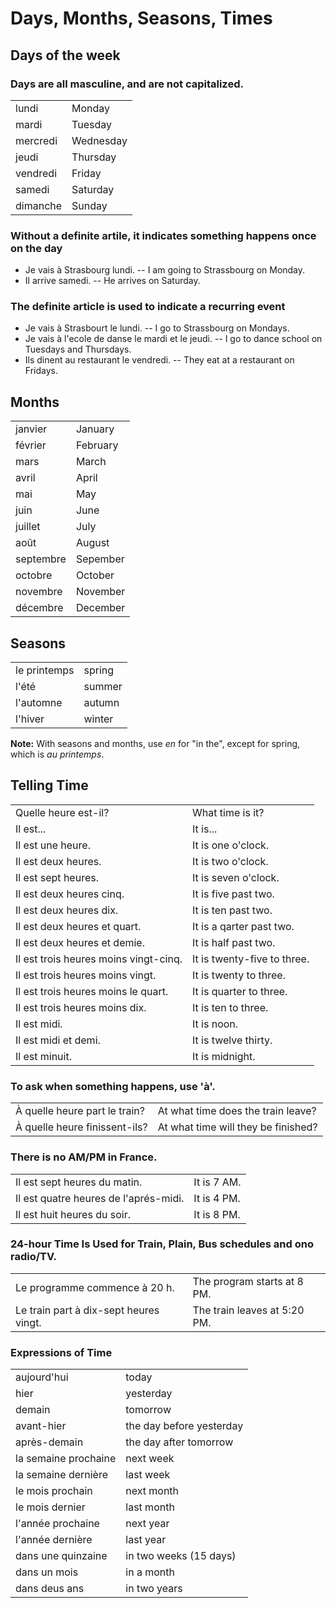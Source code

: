 # Days, Months, Seasons, Times

## Days of the week

### Days are all masculine, and are not capitalized.

|          |           |
| -------- | --------- |
| lundi    | Monday    |
| mardi    | Tuesday   |
| mercredi | Wednesday |
| jeudi    | Thursday  |
| vendredi | Friday    |
| samedi   | Saturday  |
| dimanche | Sunday    |

### Without a definite artile, it indicates something happens once on the day

* Je vais à Strasbourg lundi. -- I am going to Strassbourg on Monday.
* Il arrive samedi. -- He arrives on Saturday.

### The definite article is used to indicate a recurring event

* Je vais à Strasbourt le lundi. -- I go to Strassbourg on Mondays.
* Je vais à l'ecole de danse le mardi et le jeudi. -- I go to dance school on Tuesdays and Thursdays.
* Ils dinent au restaurant le vendredi. -- They eat at a restaurant on Fridays.

## Months

|           |          |
| --------- | -------- |
| janvier   | January  |
| février   | February |
| mars      | March    |
| avril     | April    |
| mai       | May      |
| juin      | June     |
| juillet   | July     |
| août      | August   |
| septembre | Sepember |
| octobre   | October  |
| novembre  | November |
| décembre  | December |

## Seasons

|              |        |
| ------------ | ------ |
| le printemps | spring |
| l'été        | summer |
| l'automne    | autumn |
| l'hiver      | winter |

**Note:** With seasons and months, use _en_ for "in the", except for spring, which is
_au printemps_.

## Telling Time

|                                       |                             |
| ------------------------------------- | --------------------------- |
| Quelle heure est-il?                  | What time is it?            |
| Il est...                             | It is...                    |
| Il est une heure.                     | It is one o'clock.          |
| Il est deux heures.                   | It is two o'clock.          |
| Il est sept heures.                   | It is seven o'clock.        |
| Il est deux heures cinq.              | It is five past two.        |
| Il est deux heures dix.               | It is ten past two.         |
| Il est deux heures et quart.          | It is a qarter past two.    |
| Il est deux heures et demie.          | It is half past two.        |
| Il est trois heures moins vingt-cinq. | It is twenty-five to three. |
| Il est trois heures moins vingt.      | It is twenty to three.      |
| Il est trois heures moins le quart.   | It is quarter to three.     |
| Il est trois heures moins dix.        | It is ten to three.         |
| Il est midi.                          | It is noon.                 |
| Il est midi et demi.                  | It is twelve thirty.        |
| Il est minuit.                        | It is midnight.             |

### To ask when something happens, use 'à'.

|                               |                                     |
| ----------------------------- | ----------------------------------- |
| À quelle heure part le train? | At what time does the train leave?  |
| À quelle heure finissent-ils? | At what time will they be finished? |


### There is no AM/PM in France. 

|                                       |             |
| ------------------------------------- | ----------- |
| Il est sept heures du matin.          | It is 7 AM. |
| Il est quatre heures de l'aprés-midi. | It is 4 PM. |
| Il est huit heures du soir.           | It is 8 PM. |

### 24-hour Time Is Used for Train, Plain, Bus schedules and ono radio/TV.

|                                        |                              |
| -------------------------------------- | ---------------------------- |
| Le programme commence à 20 h.          | The program starts at 8 PM.  |
| Le train part à dix-sept heures vingt. | The train leaves at 5:20 PM. |

### Expressions of Time

|                      |                          |
| -------------------- | ------------------------ |
| aujourd'hui          | today                    |
| hier                 | yesterday                |
| demain               | tomorrow                 |
| avant-hier           | the day before yesterday |
| après-demain         | the day after tomorrow   |
| la semaine prochaine | next week                |
| la semaine dernière  | last week                |
| le mois prochain     | next month               |
| le mois dernier      | last month               |
| l'année prochaine    | next year                |
| l'année dernière     | last year                |
| dans une quinzaine   | in two weeks (15 days)   |
| dans un mois         | in a month               |
| dans deus ans        | in two years             |
